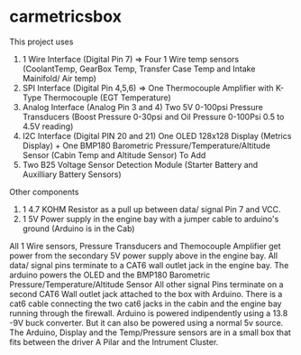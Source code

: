 # carmetricsbox
This project uses  
1. 1 Wire Interface  (Digital Pin 7) => Four 1 Wire temp sensors (CoolantTemp, GearBox Temp, Transfer Case Temp and Intake Mainifold/ Air temp)
2. SPI Interface (Digital Pin 4,5,6) => One Thermocouple Amplifier with K-Type Thermocouple (EGT Temperature)
3. Analog Interface (Analog Pin 3 and 4) Two 5V 0-100psi Pressure Transducers (Boost Pressure 0-30psi  and Oil Pressure 0-100Psi 0.5 to 4.5V reading)
4. I2C Interface (Digital PIN 20 and 21) One OLED 128x128 Display (Metrics Display) + One BMP180 Barometric Pressure/Temperature/Altitude Sensor (Cabin Temp and Altitude Sensor) 
    To Add
6. Two B25 Voltage Sensor Detection Module (Starter Battery and Auxilliary Battery Sensors)

Other components 
1. 1 4.7 KOHM Resistor as a pull up between data/ signal Pin 7 and VCC.
2. 1 5V Power supply in the engine bay with a jumper cable to arduino's ground (Arduino is in the Cab)

All 1 Wire sensors, Pressure Transducers and Themocouple Amplifier get power from the secondary 5V power supply above in the engine bay.
All data/ signal pins terminate to a CAT6 wall outlet jack in the engine bay. 
The arduino powers the OLED and the BMP180 Barometric Pressure/Temperature/Altitude Sensor
All other signal Pins terminate on a second CAT6 Wall outlet jack attached to the box with Arduino. 
There is a cat6 cable connecting the two cat6 jacks in the cabin and the engine bay running through the firewall.
Arduino is powered indipendently using a 13.8 -9V buck converter. But it can also be powered using a normal 5v source.
The Arduino, Display and the Temp/Pressure sensors are in a small box that fits between the driver A Pilar and the Intrument Cluster. 



